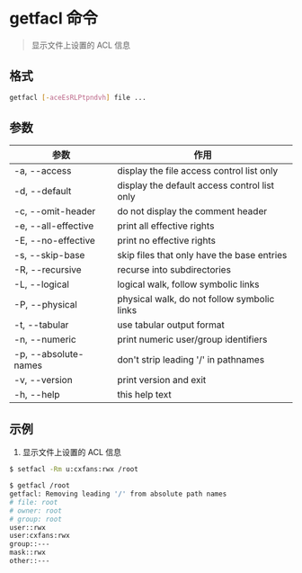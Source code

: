 # getfacl 命令

> 显示文件上设置的 ACL 信息

## 格式

```bash
getfacl [-aceEsRLPtpndvh] file ...
```

## 参数

| 参数 | 作用 |
| --------- | --------- |
| -a, --access | display the file access control list only |
| -d, --default | display the default access control list only |
| -c, --omit-header | do not display the comment header |
| -e, --all-effective | print all effective rights |
| -E, --no-effective | print no effective rights |
| -s, --skip-base | skip files that only have the base entries |
| -R, --recursive | recurse into subdirectories |
| -L, --logical | logical walk, follow symbolic links |
| -P, --physical | physical walk, do not follow symbolic links |
| -t, --tabular | use tabular output format |
| -n, --numeric | print numeric user/group identifiers |
| -p, --absolute-names | don't strip leading '/' in pathnames |
| -v, --version | print version and exit |
| -h, --help | this help text |

## 示例

1. 显示文件上设置的 ACL 信息

```bash
$ setfacl -Rm u:cxfans:rwx /root

$ getfacl /root
getfacl: Removing leading '/' from absolute path names
# file: root
# owner: root
# group: root
user::rwx
user:cxfans:rwx
group::---
mask::rwx
other::---
```
